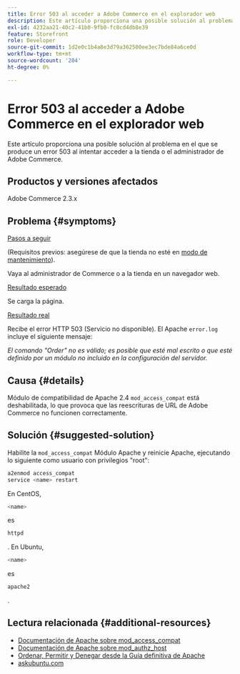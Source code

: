 ```yaml
---
title: Error 503 al acceder a Adobe Commerce en el explorador web
description: Este artículo proporciona una posible solución al problema en el que se produce un error 503 al intentar acceder a la tienda o el administrador de Adobe Commerce.
exl-id: 4232aa21-40c2-41b0-9fb0-fc8cd4db8e39
feature: Storefront
role: Developer
source-git-commit: 1d2e0c1b4a8e3d79a362500ee3ec7bde84a6ce0d
workflow-type: tm+mt
source-wordcount: '204'
ht-degree: 0%

---
```


# Error 503 al acceder a Adobe Commerce en el explorador web

Este artículo proporciona una posible solución al problema en el que se produce un error 503 al intentar acceder a la tienda o el administrador de Adobe Commerce.

## Productos y versiones afectados

Adobe Commerce 2.3.x

## Problema {#symptoms}

<u>Pasos a seguir</u>

(Requisitos previos: asegúrese de que la tienda no esté en [modo de mantenimiento](https://devdocs.magento.com/guides/v2.3/config-guide/cli/config-cli-subcommands-mode.html#config-mode-show)).

Vaya al administrador de Commerce o a la tienda en un navegador web.

<u>Resultado esperado</u>

Se carga la página.

<u>Resultado real</u>

Recibe el error HTTP 503 (Servicio no disponible). El Apache `error.log` incluye el siguiente mensaje:

*El comando &quot;Order&quot; no es válido; es posible que esté mal escrito o que esté definido por un módulo no incluido en la configuración del servidor.*

## Causa {#details}

Módulo de compatibilidad de Apache 2.4 `mod_access_compat` está deshabilitada, lo que provoca que las reescrituras de URL de Adobe Commerce no funcionen correctamente.

## Solución {#suggested-solution}

Habilite la `mod_access_compat` Módulo Apache y reinicie Apache, ejecutando lo siguiente como usuario con privilegios &quot;root&quot;:

```bash
a2enmod access_compat
service <name> restart
```

En CentOS,

```bash
<name>
```

es

```bash
httpd
```

. En Ubuntu,

```bash
<name>
```

es

```bash
apache2
```

.

## Lectura relacionada {#additional-resources}

* [Documentación de Apache sobre mod\_access\_compat](https://httpd.apache.org/docs/current/mod/mod_access_compat.html)
* [Documentación de Apache sobre mod\_authz\_host](https://httpd.apache.org/docs/current/mod/mod_authz_host.html)
* [Ordenar, Permitir y Denegar desde la Guía definitiva de Apache](https://docstore.mik.ua/orelly/linux/apache/ch05_06.htm)
* [askubuntu.com](https://askubuntu.com/questions/335228/changes-in-apache-config-between-12-04-2-and-12-04-3-lts)
